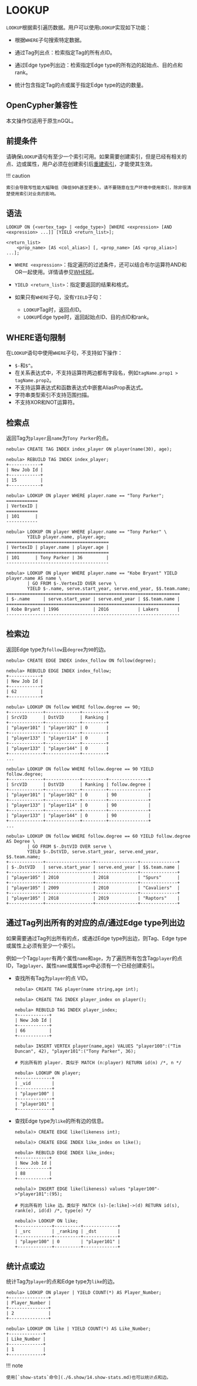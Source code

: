 # LOOKUP

`LOOKUP`根据索引遍历数据。用户可以使用`LOOKUP`实现如下功能：

- 根据`WHERE`子句搜索特定数据。

- 通过Tag列出点：检索指定Tag的所有点ID。

- 通过Edge type列出边：检索指定Edge type的所有边的起始点、目的点和rank。

- 统计包含指定Tag的点或属于指定Edge type的边的数量。

## OpenCypher兼容性

本文操作仅适用于原生nGQL。

## 前提条件

请确保`LOOKUP`语句有至少一个索引可用。如果需要创建索引，但是已经有相关的点、边或属性，用户必须在创建索引后[重建索引](../14.native-index-statements/4.rebuild-native-index.md)，才能使其生效。

!!! caution

    索引会导致写性能大幅降低（降低90%甚至更多）。请不要随意在生产环境中使用索引，除非很清楚使用索引对业务的影响。

## 语法

```ngql
LOOKUP ON {<vertex_tag> | <edge_type>} [WHERE <expression> [AND <expression> ...]] [YIELD <return_list>];

<return_list>
    <prop_name> [AS <col_alias>] [, <prop_name> [AS <prop_alias>] ...];
```

- `WHERE <expression>`：指定遍历的过滤条件，还可以结合布尔运算符AND和OR一起使用。详情请参见[WHERE](../8.clauses-and-options/where.md)。

- `YIELD <return_list>`：指定要返回的结果和格式。

- 如果只有`WHERE`子句，没有`YIELD`子句：
  - `LOOKUP`Tag时，返回点ID。
  - `LOOKUP`Edge type时，返回起始点ID、目的点ID和rank。

## WHERE语句限制

在`LOOKUP`语句中使用`WHERE`子句，不支持如下操作：

- `$-`和`$^`。
- 在关系表达式中，不支持运算符两边都有字段名，例如`tagName.prop1 > tagName.prop2`。
- 不支持运算表达式和函数表达式中嵌套AliasProp表达式。
- 字符串类型索引不支持范围扫描。
- 不支持XOR和NOT运算符。

## 检索点

返回Tag为`player`且`name`为`Tony Parker`的点。

```ngql
nebula> CREATE TAG INDEX index_player ON player(name(30), age);

nebula> REBUILD TAG INDEX index_player;
+------------+
| New Job Id |
+------------+
| 15         |
+------------+

nebula> LOOKUP ON player WHERE player.name == "Tony Parker";
============
| VertexID |
============
| 101      |
------------

nebula> LOOKUP ON player WHERE player.name == "Tony Parker" \
        YIELD player.name, player.age;
=======================================
| VertexID | player.name | player.age |
=======================================
| 101      | Tony Parker | 36         |
---------------------------------------

nebula> LOOKUP ON player WHERE player.name == "Kobe Bryant" YIELD player.name AS name \
        | GO FROM $-.VertexID OVER serve \
        YIELD $-.name, serve.start_year, serve.end_year, $$.team.name;
==================================================================
| $-.name     | serve.start_year | serve.end_year | $$.team.name |
==================================================================
| Kobe Bryant | 1996             | 2016           | Lakers       |
------------------------------------------------------------------
```

## 检索边

返回Edge type为`follow`且`degree`为`90`的边。

```ngql
nebula> CREATE EDGE INDEX index_follow ON follow(degree);

nebula> REBUILD EDGE INDEX index_follow;
+------------+
| New Job Id |
+------------+
| 62         |
+------------+

nebula> LOOKUP ON follow WHERE follow.degree == 90;
+-------------+-------------+---------+
| SrcVID      | DstVID      | Ranking |
+-------------+-------------+---------+
| "player101" | "player102" | 0       |
+-------------+-------------+---------+
| "player133" | "player114" | 0       |
+-------------+-------------+---------+
| "player133" | "player144" | 0       |
+-------------+-------------+---------+
...

nebula> LOOKUP ON follow WHERE follow.degree == 90 YIELD follow.degree;
+-------------+-------------+---------+---------------+
| SrcVID      | DstVID      | Ranking | follow.degree |
+-------------+-------------+---------+---------------+
| "player101" | "player102" | 0       | 90            |
+-------------+-------------+---------+---------------+
| "player133" | "player114" | 0       | 90            |
+-------------+-------------+---------+---------------+
| "player133" | "player144" | 0       | 90            |
+-------------+-------------+---------+---------------+
...

nebula> LOOKUP ON follow WHERE follow.degree == 60 YIELD follow.degree AS Degree \
        | GO FROM $-.DstVID OVER serve \
        YIELD $-.DstVID, serve.start_year, serve.end_year, $$.team.name;
+-------------+------------------+----------------+--------------+
| $-.DstVID   | serve.start_year | serve.end_year | $$.team.name |
+-------------+------------------+----------------+--------------+
| "player105" | 2010             | 2018           | "Spurs"      |
+-------------+------------------+----------------+--------------+
| "player105" | 2009             | 2010           | "Cavaliers"  |
+-------------+------------------+----------------+--------------+
| "player105" | 2018             | 2019           | "Raptors"    |
+-------------+------------------+----------------+--------------+
```

## 通过Tag列出所有的对应的点/通过Edge type列出边

如果需要通过Tag列出所有的点，或通过Edge type列出边，则Tag、Edge type或属性上必须有至少一个索引。

例如一个Tag`player`有两个属性`name`和`age`，为了遍历所有包含Tag`player`的点ID，Tag`player`、属性`name`或属性`age`中必须有一个已经创建索引。

- 查找所有Tag为`player`的点 VID。

    ```ngql
    nebula> CREATE TAG player(name string,age int);

    nebula> CREATE TAG INDEX player_index on player();

    nebula> REBUILD TAG INDEX player_index;
    +------------+
    | New Job Id |
    +------------+
    | 66         |
    +------------+

    nebula> INSERT VERTEX player(name,age) VALUES "player100":("Tim Duncan", 42), "player101":("Tony Parker", 36);
     
    # 列出所有的 player. 类似于 MATCH (n:player) RETURN id(n) /*, n */
    
    nebula> LOOKUP ON player;
    +-------------+
    | _vid        |
    +-------------+
    | "player100" |
    +-------------+
    | "player101" |
    +-------------+
    ```

- 查找Edge type为`like`的所有边的信息。

    ```ngql
    nebula)> CREATE EDGE like(likeness int);

    nebula)> CREATE EDGE INDEX like_index on like();

    nebula> REBUILD EDGE INDEX like_index;
    +------------+
    | New Job Id |
    +------------+
    | 88         |
    +------------+

    nebula)> INSERT EDGE like(likeness) values "player100"->"player101":(95);

    # 列出所有的 like 边。类似于 MATCH (s)-[e:like]->(d) RETURN id(s), rank(e), id(d) /*, type(e) */

    nebula)> LOOKUP ON like;
    +-------------+----------+-------------+
    | _src        | _ranking | _dst        |
    +-------------+----------+-------------+
    | "player100" | 0        | "player101" |
    +-------------+----------+-------------+
    ```

## 统计点或边

统计Tag为`player`的点和Edge type为`like`的边。

```ngql
nebula> LOOKUP ON player | YIELD COUNT(*) AS Player_Number;
+---------------+
| Player_Number |
+---------------+
| 2             |
+---------------+

nebula> LOOKUP ON like | YIELD COUNT(*) AS Like_Number;
+-------------+
| Like_Number |
+-------------+
| 1           |
+-------------+
```

!!! note 

    使用[`show-stats`命令](./6.show/14.show-stats.md)也可以统计点和边。

